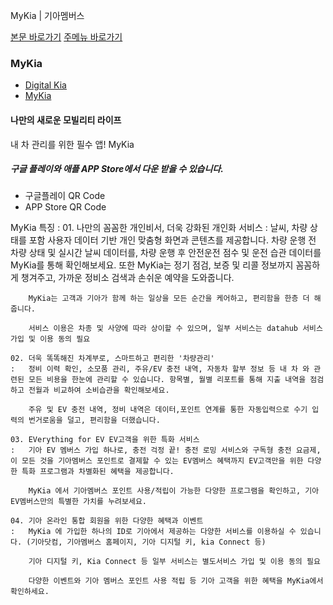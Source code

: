 MyKia | 기아멤버스










 



[본문 바로가기](#content)
[주메뉴 바로가기](#gnb)

### MyKia

* [Digital Kia](https://members.kia.com/kr/view/qdks/vik/qdks_vik.do)
* [MyKia](https://members.kia.com/kr/view/qdks/vik/qdks_vik.do)

#### 나만의 새로운 모빌리티 라이프

내 차 관리를 위한 필수 앱! MyKia

##### 구글 플레이와 애플 APP Store에서 다운 받을 수 있습니다.

* 구글플레이 QR Code
* APP Store QR Code

MyKia 특징
:   01. 나만의 꼼꼼한 개인비서, 더욱 강화된 개인화 서비스
    :   날씨, 차량 상태를 포함 사용자 데이터 기반 개인 맞춤형 화면과 콘텐츠를 제공합니다. 차량 운행 전 차량 상태 및 실시간 날씨 데이터를, 차량 운행 후 안전운전 점수 및 운전 습관 데이터를 MyKia를 통해 확인해보세요. 또한 MyKia는 정기 점검, 보증 및 리콜 정보까지 꼼꼼하게 챙겨주고, 가까운 정비소 검색과 손쉬운 예약을 도와줍니다.

        MyKia는 고객과 기아가 함께 하는 일상을 모든 순간을 케어하고, 편리함을 한층 더 해줍니다.

        서비스 이용은 차종 및 사양에 따라 상이할 수 있으며, 일부 서비스는 datahub 서비스 가입 및 이용 동의 필요

    02. 더욱 똑똑해진 차계부로, 스마트하고 편리한 '차량관리'
    :   정비 이력 확인, 소모품 관리, 주유/EV 충전 내역, 자동차 할부 정보 등 내 차 와 관련된 모든 비용을 한눈에 관리할 수 있습니다. 항목별, 월별 리포트를 통해 지출 내역을 점검하고 전월과 비교하여 소비습관을 확인해보세요.

        주유 및 EV 충전 내역, 정비 내역은 데이터,포인트 연계를 통한 자동입력으로 수기 입력의 번거로움을 덜고, 편리함을 더했습니다.

    03. EVerything for EV EV고객을 위한 특화 서비스
    :   기아 EV 멤버스 가입 하나로, 충전 걱정 끝! 충전 로밍 서비스와 구독형 충전 요금제, 이 모든 것을 기아멤버스 포인트로 결제할 수 있는 EV멤버스 혜택까지 EV고객만을 위한 다양한 특화 프로그램과 차별화된 혜택을 제공합니다.

        MyKia 에서 기아멤버스 포인트 사용/적립이 가능한 다양한 프로그램을 확인하고, 기아 EV멤버스만의 특별한 가치를 누려보세요.

    04. 기아 온라인 통합 회원을 위한 다양한 혜택과 이벤트
    :   MyKia 에 가입한 하나의 ID로 기아에서 제공하는 다양한 서비스를 이용하실 수 있습니다. (기아닷컴, 기아멤버스 홈페이지, 기아 디지털 키, kia Connect 등)

        기아 디지털 키, Kia Connect 등 일부 서비스는 별도서비스 가입 및 이용 동의 필요

        다양한 이벤트와 기아 멤버스 포인트 사용 적립 등 기아 고객을 위한 혜택을 MyKia에서 확인하세요.